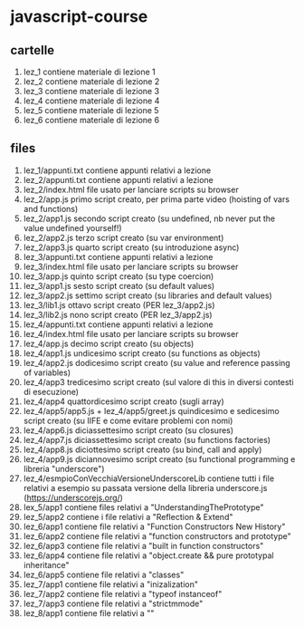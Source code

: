 # javascript-course

## cartelle
1. lez_1 contiene materiale di lezione 1 
2. lez_2 contiene materiale di lezione 2
3. lez_3 contiene materiale di lezione 3
4. lez_4 contiene materiale di lezione 4
5. lez_5 contiene materiale di lezione 5
6. lez_6 contiene materiale di lezione 6

## files
1. lez_1/appunti.txt contiene appunti relativi a lezione
2. lez_2/appunti.txt contiene appunti relativi a lezione
3. lez_2/index.html file usato per lanciare scripts su browser
4. lez_2/app.js primo script creato, per prima parte video (hoisting of vars and functions)
5. lez_2/app1.js secondo script creato (su undefined, nb never put the value undefined yourself!)
6. lez_2/app2.js terzo script creato (su var environment)
7. lez_2/app3.js quarto script creato (su introduzione async)
8. lez_3/appunti.txt contiene appunti relativi a lezione
9. lez_3/index.html file usato per lanciare scripts su browser
10. lez_3/app.js quinto script creato (su type coercion)
11. lez_3/app1.js sesto script creato (su default values)
12. lez_3/app2.js settimo script creato (su libraries and default values)
13. lez_3/lib1.js ottavo script creato (PER lez_3/app2.js)
14. lez_3/lib2.js nono script creato (PER lez_3/app2.js)
15. lez_4/appunti.txt contiene appunti relativi a lezione
16. lez_4/index.html file usato per lanciare scripts su browser
17. lez_4/app.js decimo script creato (su objects)
18. lez_4/app1.js undicesimo script creato (su functions as objects)
19. lez_4/app2.js dodicesimo script creato (su value and reference passing of variables)
20. lez_4/app3 tredicesimo script creato (sul valore di this in diversi contesti di esecuzione)
21. lez_4/app4 quattordicesimo script creato (sugli array)
22. lez_4/app5/app5.js + lez_4/app5/greet.js quindicesimo e sedicesimo script creato (su IIFE e come evitare problemi con nomi)
23. lez_4/app6.js diciassettesimo script creato (su closures)
24. lez_4/app7.js diciassettesimo script creato (su functions factories)
25. lez_4/app8.js diciottesimo script creato (su bind, call and apply)
26. lez_4/app9.js diciannovesimo script creato (su functional programming e libreria "underscore")
27. lez_4/esmpioConVecchiaVersioneUnderscoreLib contiene tutti i file relativi a esempio su passata versione della libreria underscore.js (https://underscorejs.org/)
28. lex_5/app1 contiene files relativi a "UnderstandingThePrototype"
29. lez_5/app2 contiene i file relativi a "Reflection & Extend"
30. lez_6/app1 contiene file relativi a "Function Constructors New History"
31. lez_6/app2 contiene file relativi a "function constructors and prototype"
32. lez_6/app3 contiene file relativi a "built in function constructors"
33. lez_6/app4 contiene file relativi a "object.create && pure prototypal inheritance"
34. lez_6/app5 contiene file relativi a "classes"
35. lez_7/app1 contiene file relativi a "inizalization"
36. lez_7/app2 contiene file relativi a "typeof instanceof"
37. lez_7/app3 contiene file relativi a "strictmmode"
38. lez_8/app1 contiene file relativi a ""
